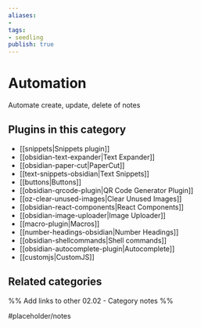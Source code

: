 ```yaml
---
aliases:
- 
tags: 
- seedling 
publish: true
---
```



# Automation

Automate create, update, delete of notes

## Plugins in this category

- [[snippets|Snippets plugin]]
- [[obsidian-text-expander|Text Expander]]
- [[obsidian-paper-cut|PaperCut]]
- [[text-snippets-obsidian|Text Snippets]]
- [[buttons|Buttons]]
- [[obsidian-qrcode-plugin|QR Code Generator Plugin]]
- [[oz-clear-unused-images|Clear Unused Images]]
- [[obsidian-react-components|React Components]]
- [[obsidian-image-uploader|Image Uploader]]
- [[macro-plugin|Macros]]
- [[number-headings-obsidian|Number Headings]]
- [[obsidian-shellcommands|Shell commands]]
- [[obsidian-autocomplete-plugin|Autocomplete]]
- [[customjs|CustomJS]]

## Related categories

%% Add links to other 02.02 - Category notes %%

#placeholder/notes